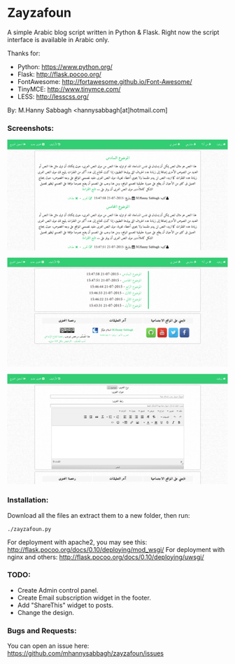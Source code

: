 # Zayzafoun

A simple Arabic blog script written in Python & Flask. Right now the script interface is available in Arabic only.

Thanks for:

* Python: https://www.python.org/
* Flask: http://flask.pocoo.org/
* FontAwesome: http://fortawesome.github.io/Font-Awesome/
* TinyMCE: http://www.tinymce.com/
* LESS: http://lesscss.org/

By: M.Hanny Sabbagh <hannysabbagh[at]hotmail.com]

### Screenshots:

![Screenshot 1](/Screenshot-1.png)

![Screenshot 2](/Screenshot-2.png)

![Screenshot 3](/Screenshot-3.png)

### Installation:

Download all the files an extract them to a new folder, then run:

    ./zayzafoun.py
For deployment with apache2, you may see this: http://flask.pocoo.org/docs/0.10/deploying/mod_wsgi/ For deployment with nginx and others: http://flask.pocoo.org/docs/0.10/deploying/uwsgi/

### TODO:

* Create Admin control panel.
* Create Email subscription widget in the footer.
* Add "ShareThis" widget to posts.
* Change the design.

### Bugs and Requests:

You can open an issue here: https://github.com/mhannysabbagh/zayzafoun/issues
